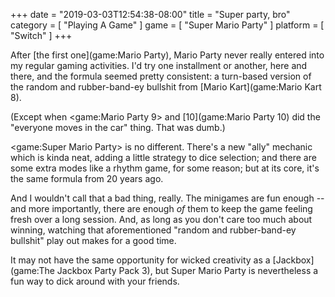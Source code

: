 +++
date = "2019-03-03T12:54:38-08:00"
title = "Super party, bro"
category = [ "Playing A Game" ]
game = [ "Super Mario Party" ]
platform = [ "Switch" ]
+++

After [the first one](game:Mario Party), Mario Party never really entered into my regular gaming activities.  I'd try one installment or another, here and there, and the formula seemed pretty consistent: a turn-based version of the random and rubber-band-ey bullshit from [Mario Kart](game:Mario Kart 8).

(Except when <game:Mario Party 9> and [10](game:Mario Party 10) did the "everyone moves in the car" thing.  That was dumb.)

<game:Super Mario Party> is no different.  There's a new "ally" mechanic which is kinda neat, adding a little strategy to dice selection; and there are some extra modes like a rhythm game, for some reason; but at its core, it's the same formula from 20 years ago.

And I wouldn't call that a bad thing, really.  The minigames are fun enough -- and more importantly, there are enough <i>of</i> them to keep the game feeling fresh over a long session.  And, as long as you don't care too much about winning, watching that aforementioned "random and rubber-band-ey bullshit" play out makes for a good time.

It may not have the same opportunity for wicked creativity as a [Jackbox](game:The Jackbox Party Pack 3), but Super Mario Party is nevertheless a fun way to dick around with your friends.
